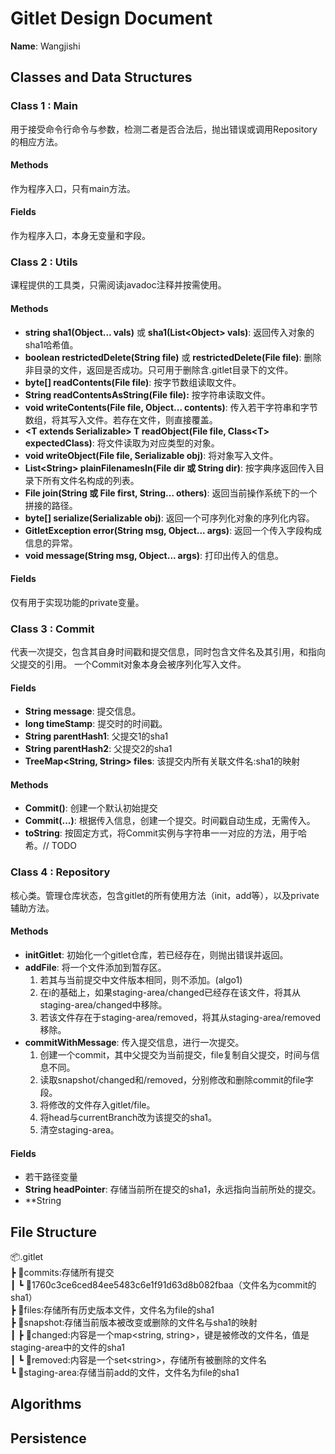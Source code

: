 # Gitlet Design Document

**Name**: Wangjishi

## Classes and Data Structures

### Class 1 : Main
用于接受命令行命令与参数，检测二者是否合法后，抛出错误或调用Repository的相应方法。

#### Methods
作为程序入口，只有main方法。

#### Fields
作为程序入口，本身无变量和字段。


### Class 2 : Utils
课程提供的工具类，只需阅读javadoc注释并按需使用。

#### Methods

- **string sha1(Object... vals)** 或 **sha1(List\<Object\> vals)**: 返回传入对象的sha1哈希值。
- **boolean restrictedDelete(String file)** 或  **restrictedDelete(File file)**: 删除非目录的文件，返回是否成功。只可用于删除含.gitlet目录下的文件。
- **byte[] readContents(File file)**: 按字节数组读取文件。
- **String readContentsAsString(File file):** 按字符串读取文件。
- **void writeContents(File file, Object... contents)**: 传入若干字符串和字节数组，将其写入文件。若存在文件，则直接覆盖。
- **\<T extends Serializable\> T readObject(File file, Class\<T\> expectedClass)**: 将文件读取为对应类型的对象。
- **void writeObject(File file, Serializable obj)**: 将对象写入文件。
- **List\<String\> plainFilenamesIn(File dir 或 String dir)**: 按字典序返回传入目录下所有文件名构成的列表。
- **File join(String 或 File first, String... others)**: 返回当前操作系统下的一个拼接的路径。
- **byte[] serialize(Serializable obj)**: 返回一个可序列化对象的序列化内容。
- **GitletException error(String msg, Object... args)**: 返回一个传入字段构成信息的异常。
- **void message(String msg, Object... args)**: 打印出传入的信息。

#### Fields
仅有用于实现功能的private变量。


### Class 3 : Commit
代表一次提交，包含其自身时间戳和提交信息，同时包含文件名及其引用，和指向父提交的引用。
一个Commit对象本身会被序列化写入文件。

#### Fields

- **String message**: 提交信息。
- **long timeStamp**: 提交时的时间戳。
- **String parentHash1**: 父提交1的sha1
- **String parentHash2**: 父提交2的sha1
- **TreeMap<String, String> files**: 该提交内所有关联文件名:sha1的映射

#### Methods
- **Commit()**: 创建一个默认初始提交
- **Commit(...)**: 根据传入信息，创建一个提交。时间戳自动生成，无需传入。
- **toString**: 按固定方式，将Commit实例与字符串一一对应的方法，用于哈希。// TODO


### Class 4 : Repository
核心类。管理仓库状态，包含gitlet的所有使用方法（init，add等），以及private辅助方法。

#### Methods
- **initGitlet**: 初始化一个gitlet仓库，若已经存在，则抛出错误并返回。
- **addFile**: 将一个文件添加到暂存区。
  1. 若其与当前提交中文件版本相同，则不添加。(algo1)
  2. 在i的基础上，如果staging-area/changed已经存在该文件，将其从staging-area/changed中移除。
  3. 若该文件存在于staging-area/removed，将其从staging-area/removed移除。
- **commitWithMessage**: 传入提交信息，进行一次提交。
  1. 创建一个commit，其中父提交为当前提交，file复制自父提交，时间与信息不同。
  2. 读取snapshot/changed和/removed，分别修改和删除commit的file字段。
  3. 将修改的文件存入gitlet/file。
  4. 将head与currentBranch改为该提交的sha1。
  5. 清空staging-area。

#### Fields
- 若干路径变量
- **String headPointer**: 存储当前所在提交的sha1，永远指向当前所处的提交。
- **String 


## File Structure
📦.gitlet<br>
┣ 📂commits:存储所有提交<br>
┃ ┗ 📜1760c3ce6ced84ee5483c6e1f91d63d8b082fbaa（文件名为commit的sha1）<br>
┣ 📂files:存储所有历史版本文件，文件名为file的sha1<br>
┣ 📂snapshot:存储当前版本被改变或删除的文件名与sha1的映射<br>
┃ ┣ 📜changed:内容是一个map\<string, string\>，键是被修改的文件名，值是staging-area中的文件的sha1<br>
┃ ┗ 📜removed:内容是一个set\<string\>，存储所有被删除的文件名<br>
┗ 📂staging-area:存储当前add的文件，文件名为file的sha1


## Algorithms

## Persistence

